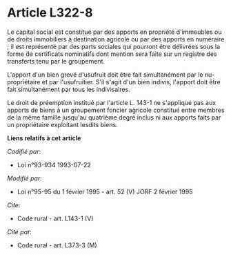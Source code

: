 # Article L322-8

Le capital social est constitué par des apports en propriété d'immeubles ou de droits immobiliers à destination agricole ou
par des apports en numéraire ; il est représenté par des parts sociales qui pourront être délivrées sous la forme de
certificats nominatifs dont mention sera faite sur un registre des transferts tenu par le groupement. 

L'apport d'un bien grevé d'usufruit doit être fait simultanément par le nu-propriétaire et par l'usufruitier. S'il s'agit
d'un bien indivis, l'apport doit être fait simultanément par tous les indivisaires. 

Le droit de préemption institué par l'article L. 143-1 ne s'applique pas aux apports de biens à un groupement foncier
agricole constitué entre membres de la même famille jusqu'au quatrième degré inclus ni aux apports faits par un propriétaire
exploitant lesdits biens.

**Liens relatifs à cet article**

_Codifié par_:

  - Loi n°93-934 1993-07-22

_Modifié par_:

  - Loi n°95-95 du 1 février 1995 - art. 52 (V) JORF 2 février 1995

_Cite_:

  - Code rural - art. L143-1 (V)

_Cité par_:

  - Code rural - art. L373-3 (M)
